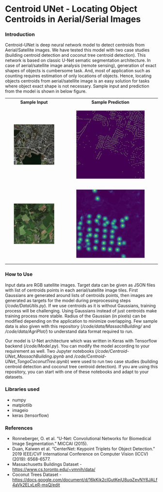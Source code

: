 # Centroid UNet - Locating Object Centroids in Aerial/Serial Images

### Introduction

Centroid-UNet is deep neural network model to detect centroids from Aerial/Satellite images. We have tested this model with two case studies (building centroid detection and coconut tree centroid detection). This network is based on classic U-Net sematic segmentation architecture. In case of aerial/satellite image analysis (remote sensing), generation of exact shapes of objects is cumbersome task. And, most of application such as counting requires estimation of only locations of objects. Hence, locating objects centroids from aerial/satellite image is an easy solution for tasks where object exact shape is not necessary. Sample input and prediction from the model is shown in below figure.

<table style="width:100%">
	<tr>
		<th>Sample Input</th>
		<th>Sample Prediction</th>
	</tr>
	<tr>
		<td>
		<p align="center">
		<img src="./graphics/sample_input2.png" alt="sample_input" width="75%"/>
		</p>
		</td>
    		<td>
		<p align="center">
		<img src="./graphics/sample_pred2.png" alt="sample_pred" width="75%"/>
		</p>
		</td>
	</tr>
	<tr>
		<td>
		<p align="center">
		<img src="./graphics/sample_input1.png" alt="sample_input" width="75%"/>
		</p>
		</td>
    		<td>
		<p align="center">
		<img src="./graphics/sample_pred1.png" alt="sample_pred" width="75%"/>
		</p>
		</td>
	</tr>
</table>

### How to Use

Input data are RGB satellite images. Target data can be given as JSON files with list of centroids points in each aerial/satellite image tiles. First Gaussians are generated around lists of centroids points, then images are generated as targets for the model during preprocessing steps (*/code/DataUtils.py*). If we use centroids as it is without Gaussians, training process will be challenging. Using Gaussians instead of just centroids make training process more stable. Radius of the Gaussian (in pixels) can be modified depending on the application to minimize overlapping. Few sample data is also given with this repository (*/code/data/MassachBuilding/* and */code/data/AgriPlot/*) to understand data format required to run. 

Our model is U-Net architecture which was written in Keras with Tensorflow backend (*/code/Model.py*). You can modify the model according to your requirement as well. Two Jupyter notebooks (*/code/Centroid-UNet_MassachBuilding.ipynb* and */code/Centroid-UNet_TongoCoconutTree.ipynb*) were used to run two case studies (building centroid detection and coconut tree centroid detection). If you are using this repository, you can start with one of these notebooks and adapt to your datasets.

### Libraries used
- numpy
- matplotlib
- imageio
- keras (tensorflow)

### References

- Ronneberger, O. et al. “U-Net: Convolutional Networks for Biomedical Image Segmentation.” MICCAI (2015).
- Duan, Kaiwen et al. “CenterNet: Keypoint Triplets for Object Detection.” 2019 IEEE/CVF International Conference on Computer Vision (ICCV) (2019): 6568-6577.
- Massachusetts Buildings Dataset - https://www.cs.toronto.edu/~vmnih/data/
- Coconut Trees Dataset - https://docs.google.com/document/d/16kKik2clGutKejU8uqZevNY6JALf4aVk2ELxLeR-msQ/edit







